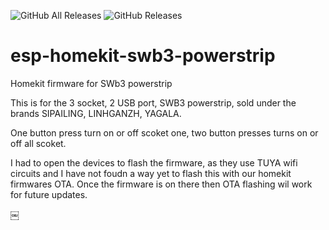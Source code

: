 ![GitHub All Releases](https://img.shields.io/github/downloads/maccoylton/esp-homekit-swb3-powerstrip/total) 
![GitHub Releases](https://img.shields.io/github/downloads/maccoylton/esp-homekit-swb3-powerstrip/latest/total)

# esp-homekit-swb3-powerstrip
Homekit firmware for SWb3 powerstrip



This is for the 3 socket, 2 USB port, SWB3 powerstrip, sold under the brands SIPAILING, LINHGANZH, YAGALA.

One button press turn on or off scoket one, two button presses turns on or off all scoket. 

I had to open the devices to flash the firmware, as they use TUYA wifi circuits and I have not foudn a way yet to flash this with our homekit firmwares OTA. Once the firmware is on there then OTA flashing wil work for future updates. 

￼
